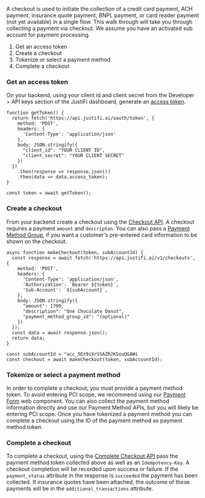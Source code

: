 A checkout is used to initiate the collection of a credit card payment, ACH payment, insurance quote payment, BNPL payment, or card reader payment (not yet available) in a single flow. This walk through will take you through collecting a payment via checkout. We assume you have an activated sub account for payment processing.

1. Get an access token
2. Create a checkout
3. Tokenize or select a payment method
4. Complete a checkout


### Get an access token
On your backend, using your client id and client secret from the Developer > API keys section of the JustiFi dashboard, generate an [access token](https://docs.justifi.tech/api-spec#tag/API-Credentials/operation/CreateAccessToken).

```
function getToken() {
  return fetch('https://api.justifi.ai/oauth/token', {
    method: 'POST',
    headers: {
      'Content-Type': 'application/json'
    },
    body: JSON.stringify({
      "client_id": "YOUR CLIENT ID",
      "client_secret": "YOUR CLIENT SECRET"
    })
  })
    .then(response => response.json())
    .then(data => data.access_token);
}

const token = await getToken();
```

### Create a checkout
From your backend create a checkout using the [Checkout API](https://docs.justifi.tech/api-spec#tag/Checkouts/operation/CreateCheckout). A checkout requires a payment `amount` and `descripton`. You can also pass a [Payment Method Group](https://docs.justifi.tech/api-spec#tag/Payment-Method-Groups), if you want a customer's pre-entered card information to be shown on the checkout. 

```
async function makeCheckout(token, subAccountId) {
  const response = await fetch('https://api.justifi.ai/v1/checkouts', {
    method: 'POST',
    headers: {
      'Content-Type': 'application/json',
      'Authorization': `Bearer ${token}`,
      'Sub-Account': `${subAccount}`,
    },
    body: JSON.stringify({
      "amount": 1799,
      "description": "One Chocolate Donut",
      "payment_method_group_id": "(optional)"
    })
  });
  const data = await response.json();
  return data;
}

const subAccountId = "acc_5Et9iXrSSAZR2KSouQGAWi
const checkout = await makeCheckout(token, subAccountId);
```

### Tokenize or select a payment method
In order to complete a checkout, you must provide a payment method token. To avoid entering PCI scope, we recommend using our [Payment Form](https://storybook.justifi.ai/?path=/docs/payment-facilitation-payment-form--docs) web component. You can also collect the payment method information directly and use our Payment Method APIs, but you will likely be entering PCI scope. Once you have tokenized a payment method you can complete a checkout using the ID of the payment method as payment method token.

### Complete a checkout
To complete a checkout, using the [Complete Checkout API](https://docs.justifi.tech/api-spec#tag/Checkouts/operation/CompleteCheckout) pass the payment method token collected above as well as an `Idempotency-Key`. A checkout completion will be recorded upon success or failure. If the `payment_status` attribute in the response is `succeeded` the payment has been collected. If insurance quotes have been attached, the outcome of those payments will be in the `additional_transactions` attribute.
